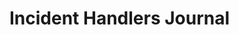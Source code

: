 <html>
<style>
table, th, td {
  border:1px solid black; 
  border-collapse: collapse;
}
</style>
<body>

<h1>Incident Handlers Journal</h1>

<table style="widtch:100%>
  <tr>
    <th>





  
</body>



















  
</html>
